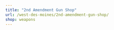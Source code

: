 ```yaml
---
title: "2nd Amendment Gun Shop"
url: /west-des-moines/2nd-amendment-gun-shop/
shop: weapons
---
```

